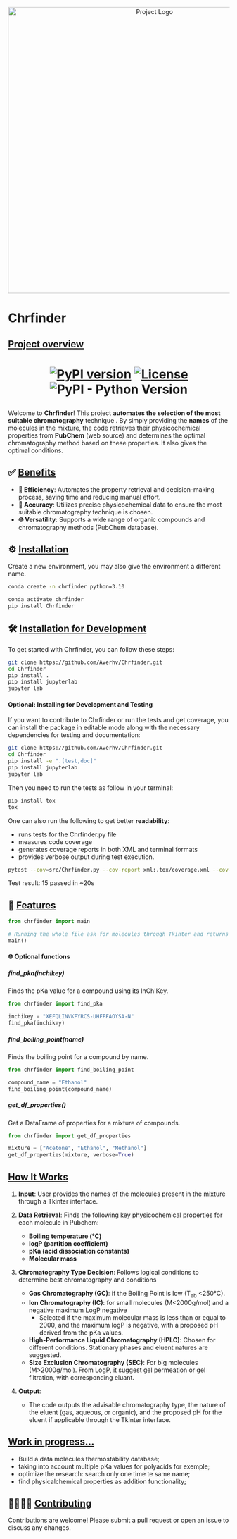 <p align="center">
  <img src="assets/Image_Chrfinder.webp" alt="Project Logo" width="650"/>
</p>

# Chrfinder

## <ins>Project overview</ins>

<h1 align="center">
    
[![PyPI version](https://img.shields.io/pypi/v/Chrfinder?style=plastic&color=blue)](https://pypi.python.org/pypi/Chrfinder) [![License](https://img.shields.io/github/license/Averhv/Chrfinder?style=plastic&color=Orange)](https://github.com/Averhv/Chrfinder/blob/master/LICENSE) <img alt="PyPI - Python Version" src="https://img.shields.io/pypi/pyversions/Chrfinder?style=plastic" />
</h1>

Welcome to **Chrfinder**! This project **automates the selection of the most suitable chromatography** technique . By simply providing the **names** of the molecules in the mixture, the code retrieves their physicochemical properties from **PubChem** (web source) and determines the optimal chromatography method based on these properties. It also gives the optimal conditions.

## ✅ <ins>Benefits</ins>

- **🚀 Efficiency**: Automates the property retrieval and decision-making process, saving time and reducing manual effort.
- **🎯 Accuracy**: Utilizes precise physicochemical data to ensure the most suitable chromatography technique is chosen.
- **🌐 Versatility**: Supports a wide range of organic compounds and chromatography methods (PubChem database).


## ⚙ <ins>Installation</ins>

Create a new environment, you may also give the environment a different name. 

```bash
conda create -n chrfinder python=3.10 
```

```bash
conda activate chrfinder
pip install Chrfinder
```

## 🛠️ <ins>Installation for Development</ins>

To get started with Chrfinder, you can follow these steps:
```bash
git clone https://github.com/Averhv/Chrfinder.git
cd Chrfinder
pip install .
pip install jupyterlab
jupyter lab
```
#### Optional: Installing for Development and Testing
If you want to contribute to Chrfinder or run the tests and get coverage, you can install the package in editable mode along with the necessary dependencies for testing and documentation:
```bash
git clone https://github.com/Averhv/Chrfinder.git
cd Chrfinder
pip install -e ".[test,doc]"
pip install jupyterlab
jupyter lab
```

Then you need to run the tests as follow in your terminal:
```bash
pip install tox
tox
```
One can also run the following to get better **readability**:
- runs tests for the Chrfinder.py file
- measures code coverage
- generates coverage reports in both XML and terminal formats
- provides verbose output during test execution.
```bash
pytest --cov=src/Chrfinder.py --cov-report xml:.tox/coverage.xml --cov-report term -vv
```
Test result: 15 passed in ~20s
## 📒 <ins>Features</ins>

```python
from chrfinder import main

# Running the whole file ask for molecules through Tkinter and returns the best chromatography
main()
```

#### 🌐 Optional functions

##### find_pka(inchikey)
Finds the pKa value for a compound using its InChIKey.
```python
from chrfinder import find_pka

inchikey = "XEFQLINVKFYRCS-UHFFFAOYSA-N"
find_pka(inchikey)
```

##### find_boiling_point(name)
Finds the boiling point for a compound by name.
```python
from chrfinder import find_boiling_point

compound_name = "Ethanol"
find_boiling_point(compound_name)
```

##### get_df_properties()
Get a DataFrame of properties for a mixture of compounds.
```python
from chrfinder import get_df_properties

mixture = ["Acetone", "Ethanol", "Methanol"]
get_df_properties(mixture, verbose=True)
```

## <ins>How It Works</ins>

1. **Input**: User provides the names of the molecules present in the mixture through a Tkinter interface.

2. **Data Retrieval**: Finds the following key physicochemical properties for each molecule in Pubchem:
     - **Boiling temperature (°C)**
     - **logP (partition coefficient)**
     - **pKa (acid dissociation constants)**
     - **Molecular mass**

3. **Chromatography Type Decision**: Follows logical conditions to determine best chromatography and conditions
   - **Gas Chromatography (GC)**: if the Boiling Point is low (T<sub>eb</sub> <250°C).
   - **Ion Chromatography (IC)**: for small molecules (M<2000g/mol) and a negative maximum LogP negative
     - Selected if the maximum molecular mass is less than or equal to 2000, and the maximum logP is negative, with a proposed pH derived from the pKa values.
   - **High-Performance Liquid Chromatography (HPLC)**: Chosen for different conditions. Stationary phases and eluent natures are suggested.
   - **Size Exclusion Chromatography (SEC)**: For big molecules (M>2000g/mol). From LogP, it suggest gel permeation or gel filtration, with corresponding eluant.

4. **Output**:
   - The code outputs the advisable chromatography type, the nature of the eluent (gas, aqueous, or organic), and the proposed pH for the eluent if applicable through the Tkinter interface.
  
## <ins>Work in progress...</ins>
- Build a data molecules thermostability database;
- taking into account multiple pKa values for polyacids for exemple;
- optimize the research: search only one time te same name;
- find physicalchemical properties as addition functionality;


## 🫱🏽‍🫲🏼 <ins>Contributing</ins>
Contributions are welcome! Please submit a pull request or open an issue to discuss any changes.

